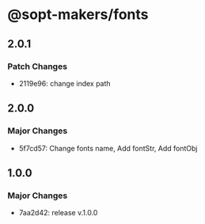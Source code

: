 # @sopt-makers/fonts

## 2.0.1

### Patch Changes

- 2119e96: change index path

## 2.0.0

### Major Changes

- 5f7cd57: Change fonts name, Add fontStr, Add fontObj

## 1.0.0

### Major Changes

- 7aa2d42: release v.1.0.0

